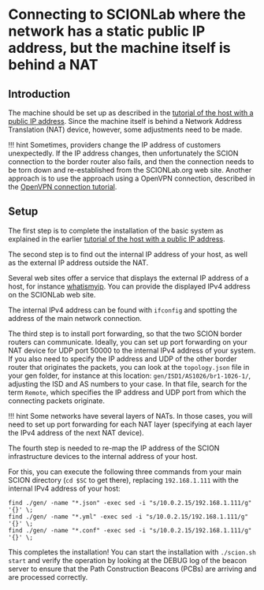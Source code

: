 
# Connecting to SCIONLab where the network has a static public IP address, but the machine itself is behind a NAT

## Introduction

The machine should be set up as described in the [tutorial of the host with a public IP address](/general_scion_configuration/public_ip/). Since the machine itself is behind a Network Address Translation (NAT) device, however, some adjustments need to be made.

!!! hint
    Sometimes, providers change the IP address of customers unexpectedly. If the IP address changes, then unfortunately the SCION connection to the border router also fails, and then the connection needs to be torn down and re-established from the SCIONLab.org web site. Another approach is to use the approach using a OpenVPN connection, described in the [OpenVPN connection tutorial](/general_scion_configuration/vpn_setup/).

## Setup

The first step is to complete the installation of the basic system as explained in the earlier [tutorial of the host with a public IP address](/general_scion_configuration/public_ip/).

The second step is to find out the internal IP address of your host, as well as the external IP address outside the NAT.

Several web sites offer a service that displays the external IP address of a host, for instance [whatismyip](http://whatismyip.host/). You can provide the displayed IPv4 address on the SCIONLab web site.

The internal IPv4 address can be found with `ifconfig` and spotting the address of the main network connection.

The third step is to install port forwarding, so that the two SCION border routers can communicate. Ideally, you can set up port forwarding on your NAT device for UDP port 50000 to the internal IPv4 address of your system. If you also need to specify the IP address and UDP of the other border router that originates the packets, you can look at the `topology.json` file in your gen folder, for instance at this location: `gen/ISD1/AS1026/br1-1026-1/`, adjusting the ISD and AS numbers to your case. In that file, search for the term `Remote`, which specifies the IP address and UDP port from which the connecting packets originate.

!!! hint
    Some networks have several layers of NATs. In those cases, you will need to set up port forwarding for each NAT layer (specifying at each layer the IPv4 address of the next NAT device).

The fourth step is needed to re-map the IP address of the SCION infrastructure devices to the internal address of your host.

For this, you can execute the following three commands from your main SCION directory (`cd $SC` to get there), replacing `192.168.1.111` with the internal IPv4 address of your host:
```shell
find ./gen/ -name "*.json" -exec sed -i "s/10.0.2.15/192.168.1.111/g" '{}' \;
find ./gen/ -name "*.yml" -exec sed -i "s/10.0.2.15/192.168.1.111/g" '{}' \;
find ./gen/ -name "*.conf" -exec sed -i "s/10.0.2.15/192.168.1.111/g" '{}' \;
```

This completes the installation! You can start the installation with `./scion.sh start` and verify the operation by looking at the DEBUG log of the beacon server to ensure that the Path Construction Beacons (PCBs) are arriving and are processed correctly.
